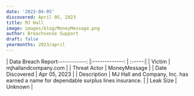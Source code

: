 ```yaml
---
date: '2023-04-05'
discovered: April 05, 2023
title: MJ Hall
image: images/blog/MoneyMessage.png
author: Breachsense Support
draft: false
yearmonths: 2023/april
---
```


| Data Breach Report------------:     |:-------------:    | :-----:|
| Victim      | mjhallandcompany.com      | 
| Threat Actor      | MoneyMessage      | 
| Date Discovered      | Apr 05, 2023      | 
| Description      | MJ Hall and Company, Inc. has earned a name for dependable surplus lines insurance.      | 
| Leak Size      | Unknown      | 

